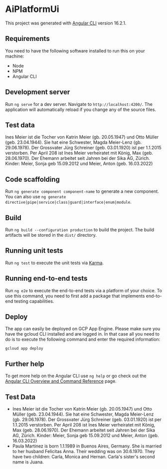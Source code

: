 # AiPlatformUi

This project was generated with [Angular CLI](https://github.com/angular/angular-cli) version 16.2.1.

## Requirements
You need to have the following software installed to run this on your machine:
* Node
* NPM
* Angular CLI

## Development server

Run `ng serve` for a dev server. Navigate to `http://localhost:4200/`. The application will automatically reload if you change any of the source files.

## Test data

Ines Meier ist die Tocher von Katrin Meier (gb. 20.05.1947) und Otto Müller (geb. 23.04.1944). Sie hat eine Schwester, Magda Meier-Lenz (gb. 29.06.1978). Der Grossvater Jürg Schreiner (geb. 03.01.1920) ist per 1.1.2015 verstorben. Per April 208 ist Ines Meier verheiratet mit König, Max (geb. 28.06.1970). Der Ehemann arbeitet seit Jahren bei der Sika AG, Zürich. Kinder: Meier, Sonja geb 15.09.2012 und Meier, Anton (geb. 16.03.2022)

## Code scaffolding

Run `ng generate component component-name` to generate a new component. You can also use `ng generate directive|pipe|service|class|guard|interface|enum|module`.

## Build

Run `ng build --configuration production` to build the project. The build artifacts will be stored in the `dist/` directory.

## Running unit tests

Run `ng test` to execute the unit tests via [Karma](https://karma-runner.github.io).

## Running end-to-end tests

Run `ng e2e` to execute the end-to-end tests via a platform of your choice. To use this command, you need to first add a package that implements end-to-end testing capabilities.

## Deploy

The app can easily be deployed on GCP App Engine. Please make sure you have the gcloud CLI
installed and are logged in. In that case all you need to do is to execute the following
command and enter the required information:
```
gcloud app deploy    
```

## Further help

To get more help on the Angular CLI use `ng help` or go check out the [Angular CLI Overview and Command Reference](https://angular.io/cli) page.

## Test Data

* Ines Meier ist die Tocher von Katrin Meier (gb. 20.05.1947) und Otto Müller (geb. 23.04.1944). Sie hat eine Schwester, Magda Meier-Lenz (gb. 29.06.1978). Der Grossvater Jürg Schreiner (geb. 03.01.1920) ist per 1.1.2015 verstorben. Per April 208 ist Ines Meier verheiratet mit König, Max (geb. 28.06.1970). Der Ehemann arbeitet seit Jahren bei der Sika AG, Zürich. Kinder: Meier, Sonja geb 15.09.2012 und Meier, Anton (geb. 16.03.2022)
* Paula Martinez is born 1.1.1989 in Buenos Aires, Germany. She is married to her husband Felicitas Anna. Their wedding was on 30.6.1970. They have two children: Carla, Monica and Hernan. Carla's sister's second name is Juana.
